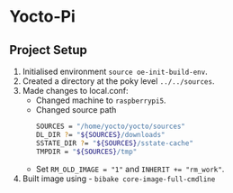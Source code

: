 # Yocto-Pi

## Project Setup
  1. Initialised environment `source oe-init-build-env`.
  2. Created a directory at the poky level `../../sources`.
  3. Made changes to local.conf:
     - Changed machine to `raspberrypi5`.
     - Changed source path
       ```bash
       SOURCES = "/home/yocto/yocto/sources"
       DL_DIR ?= "${SOURCES}/downloads"
       SSTATE_DIR ?= "${SOURCES}/sstate-cache"
       TMPDIR = "${SOURCES}/tmp"
     - Set `RM_OLD_IMAGE = "1"` and `INHERIT += "rm_work"`.
   4. Built image using - `bibake core-image-full-cmdline` 
    
